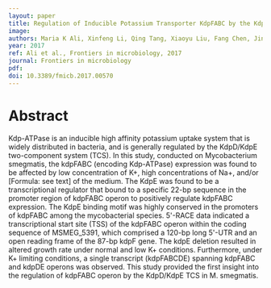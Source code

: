 ```yaml
---
layout: paper
title: Regulation of Inducible Potassium Transporter KdpFABC by the KdpD/KdpE Two-Component System in Mycobacterium smegmatis
image: 
authors: Maria K Ali, Xinfeng Li, Qing Tang, Xiaoyu Liu, Fang Chen, Jinfeng Xiao, Muhammad Ali, Shan-Ho Chou, Jin He.
year: 2017
ref: Ali et al., Frontiers in microbiology, 2017
journal: Frontiers in microbiology
pdf: 
doi: 10.3389/fmicb.2017.00570
---
```


# Abstract

Kdp-ATPase is an inducible high affinity potassium uptake system that is widely distributed in bacteria, and is generally regulated by the KdpD/KdpE two-component system (TCS). In this study, conducted on Mycobacterium smegmatis, the kdpFABC (encoding Kdp-ATPase) expression was found to be affected by low concentration of K+, high concentrations of Na+, and/or [Formula: see text] of the medium. The KdpE was found to be a transcriptional regulator that bound to a specific 22-bp sequence in the promoter region of kdpFABC operon to positively regulate kdpFABC expression. The KdpE binding motif was highly conserved in the promoters of kdpFABC among the mycobacterial species. 5'-RACE data indicated a transcriptional start site (TSS) of the kdpFABC operon within the coding sequence of MSMEG_5391, which comprised a 120-bp long 5'-UTR and an open reading frame of the 87-bp kdpF gene. The kdpE deletion resulted in altered growth rate under normal and low K+ conditions. Furthermore, under K+ limiting conditions, a single transcript (kdpFABCDE) spanning kdpFABC and kdpDE operons was observed. This study provided the first insight into the regulation of kdpFABC operon by the KdpD/KdpE TCS in M. smegmatis.
